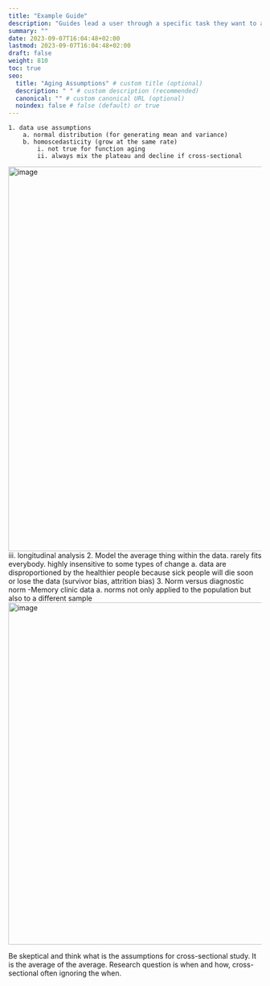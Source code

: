 ```yaml
---
title: "Example Guide"
description: "Guides lead a user through a specific task they want to accomplish, often with a sequence of steps."
summary: ""
date: 2023-09-07T16:04:48+02:00
lastmod: 2023-09-07T16:04:48+02:00
draft: false
weight: 810
toc: true
seo:
  title: "Aging Assumptions" # custom title (optional)
  description: " " # custom description (recommended)
  canonical: "" # custom canonical URL (optional)
  noindex: false # false (default) or true
---
```


	1. data use assumptions
		a. normal distribution (for generating mean and variance)
		b. homoscedasticity (grow at the same rate)
			i. not true for function aging 
			ii. always mix the plateau and decline if cross-sectional
   <img width="763" alt="image" src="https://github.com/crystalbell98/doc2/assets/93226225/5f718dd1-c0cb-451b-b703-1d46d7f3b950">
			iii. longitudinal analysis
	2. Model the average thing within the data. rarely fits everybody. highly insensitive to some types of change
		a. data are disproportioned by the healthier people because sick people will die soon or lose the data (survivor bias, attrition bias)
	3. Norm versus diagnostic norm -Memory clinic data
		a. norms not only applied to the population but also to a different sample
<img width="679" alt="image" src="https://github.com/crystalbell98/doc2/assets/93226225/5ad53a49-895a-44ad-adfb-af3d54887882">

Be skeptical and think what is the assumptions for cross-sectional study. It is the average of the average. Research question is when and how, cross-sectional often ignoring the when.









